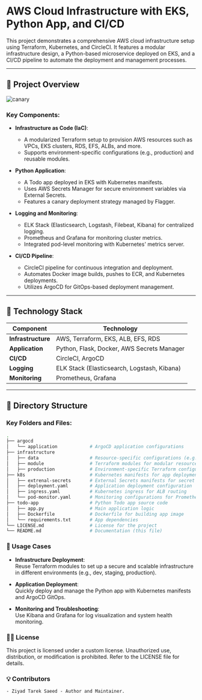 # AWS Cloud Infrastructure with EKS, Python App, and CI/CD

This project demonstrates a comprehensive AWS cloud infrastructure setup using Terraform, Kubernetes, and CircleCI. It features a modular infrastructure design, a Python-based microservice deployed on EKS, and a CI/CD pipeline to automate the deployment and management processes.

---

## 📜 Project Overview

![canary](https://github.com/user-attachments/assets/1589ce62-f23f-42e4-ad0d-21c291f16c0b)


### Key Components:
- **Infrastructure as Code (IaC)**: 
  - A modularized Terraform setup to provision AWS resources such as VPCs, EKS clusters, RDS, EFS, ALBs, and more.
  - Supports environment-specific configurations (e.g., production) and reusable modules.

- **Python Application**:
  - A Todo app deployed in EKS with Kubernetes manifests.
  - Uses AWS Secrets Manager for secure environment variables via External Secrets.
  - Features a canary deployment strategy managed by Flagger.

- **Logging and Monitoring**:
  - ELK Stack (Elasticsearch, Logstash, Filebeat, Kibana) for centralized logging.
  - Prometheus and Grafana for monitoring cluster metrics.
  - Integrated pod-level monitoring with Kubernetes' metrics server.

- **CI/CD Pipeline**:
  - CircleCI pipeline for continuous integration and deployment.
  - Automates Docker image builds, pushes to ECR, and Kubernetes deployments.
  - Utilizes ArgoCD for GitOps-based deployment management.

---

## 🧩 Technology Stack

| **Component**       | **Technology**                                 |
|----------------------|-----------------------------------------------|
| **Infrastructure**  | AWS, Terraform, EKS, ALB, EFS, RDS            |
| **Application**     | Python, Flask, Docker, AWS Secrets Manager    |
| **CI/CD**           | CircleCI, ArgoCD                              |
| **Logging**         | ELK Stack (Elasticsearch, Logstash, Kibana)   |
| **Monitoring**      | Prometheus, Grafana                           |

---

## 📂 Directory Structure

### Key Folders and Files:
```bash
.
├── argocd
│   └── application            # ArgoCD application configurations
├── infrastructure
│   ├── data                   # Resource-specific configurations (e.g., policies, bootstrap scripts)
│   ├── module                 # Terraform modules for modular resource creation
│   ├── production             # Environment-specific Terraform configurations
├── k8s                        # Kubernetes manifests for app deployment and monitoring
│   ├── extrenal-secrets       # External Secrets manifests for secret management
│   ├── deployment.yaml        # Application deployment configuration
│   ├── ingress.yaml           # Kubernetes ingress for ALB routing
│   └── pod-monitor.yaml       # Monitoring configurations for Prometheus
├── todo-app                   # Python Todo app source code
│   ├── app.py                 # Main application logic
│   ├── Dockerfile             # Dockerfile for building app image
│   └── requirements.txt       # App dependencies
└── LICENSE.md                 # License for the project
└── README.md                  # Documentation (this file)

```

### 📖 Usage Cases

- **Infrastructure Deployment**:  
  Reuse Terraform modules to set up a secure and scalable infrastructure in different environments (e.g., dev, staging, production).

- **Application Deployment**:  
  Quickly deploy and manage the Python app with Kubernetes manifests and ArgoCD GitOps.

- **Monitoring and Troubleshooting**:  
  Use Kibana and Grafana for log visualization and system health monitoring.


### 👨‍💻 License
This project is licensed under a custom license. Unauthorized use, distribution, or modification is prohibited. Refer to the LICENSE file for details.

### 💡 Contributors
    - Ziyad Tarek Saeed - Author and Maintainer.





